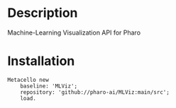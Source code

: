 # Description

Machine-Learning Visualization API for Pharo

# Installation

```smalltalk
Metacello new
	baseline: 'MLViz';
	repository: 'github://pharo-ai/MLViz:main/src';
	load.
```
